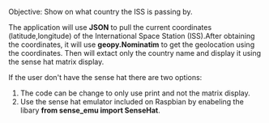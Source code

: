 Objective: Show on what country the ISS is passing by.

The application will use <b>JSON</b> to pull the current coordinates (latitude,longitude) of the International 
Space Station (ISS).After obtaining the coordinates, it will use <b>geopy.Nominatim</b> to get the geolocation using the 
coordinates. Then will extact only the country name and display it using the sense hat matrix display.

If the user don't have the sense hat there are two options:
1. The code can be change to only use print and not the matrix display.
2. Use the sense hat emulator included on Raspbian by enabeling the libary <b>from sense_emu import SenseHat</b>.
